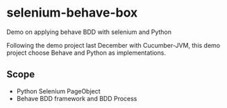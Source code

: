 # selenium-behave-box
Demo on applying behave BDD with selenium and Python

Following the demo project last December with Cucumber-JVM, this demo project choose Behave and Python as implementations.

## Scope

 - Python Selenium PageObject
 - Behave BDD framework and BDD Process
